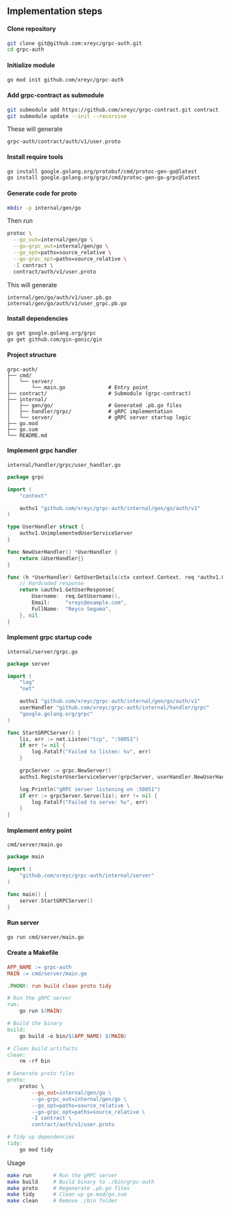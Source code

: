 ## Implementation steps

#### Clone repository
```bash
git clone git@github.com:xreyc/grpc-auth.git
cd grpc-auth
```

#### Initialize module
```bash
go mod init github.com/xreyc/grpc-auth
```

#### Add grpc-contract as submodule
```bash
git submodule add https://github.com/xreyc/grpc-contract.git contract
git submodule update --init --recursive
```

These will generate

```
grpc-auth/contract/auth/v1/user.proto
```

#### Install require tools
```bash
go install google.golang.org/protobuf/cmd/protoc-gen-go@latest
go install google.golang.org/grpc/cmd/protoc-gen-go-grpc@latest
```

#### Generate code for proto
```bash
mkdir -p internal/gen/go
```

Then run

```bash
protoc \
  --go_out=internal/gen/go \
  --go-grpc_out=internal/gen/go \
  --go_opt=paths=source_relative \
  --go-grpc_opt=paths=source_relative \
  -I contract \
  contract/auth/v1/user.proto
```

This will generate
```
internal/gen/go/auth/v1/user.pb.go
internal/gen/go/auth/v1/user_grpc.pb.go
```

#### Install dependencies
```bash
go get google.golang.org/grpc
go get github.com/gin-gonic/gin
```

#### Project structure
```
grpc-auth/
├── cmd/
│   └── server/
│       └── main.go              # Entry point
├── contract/                    # Submodule (grpc-contract)
├── internal/
│   ├── gen/go/                  # Generated .pb.go files
│   ├── handler/grpc/            # gRPC implementation
│   └── server/                  # gRPC server startup logic
├── go.mod
├── go.sum
└── README.md
```

#### Implement grpc handler
`internal/handler/grpc/user_handler.go`
```go
package grpc

import (
    "context"

    authv1 "github.com/xreyc/grpc-auth/internal/gen/go/auth/v1"
)

type UserHandler struct {
    authv1.UnimplementedUserServiceServer
}

func NewUserHandler() *UserHandler {
    return &UserHandler{}
}

func (h *UserHandler) GetUserDetails(ctx context.Context, req *authv1.GetUserRequest) (*authv1.GetUserResponse, error) {
    // Hardcoded response
    return &authv1.GetUserResponse{
        Username:  req.GetUsername(),
        Email:     "xreyc@example.com",
        FullName:  "Reyco Seguma",
    }, nil
}
```

#### Implement grpc startup code
`internal/server/grpc.go`
```go
package server

import (
    "log"
    "net"

    authv1 "github.com/xreyc/grpc-auth/internal/gen/go/auth/v1"
    userHandler "github.com/xreyc/grpc-auth/internal/handler/grpc"
    "google.golang.org/grpc"
)

func StartGRPCServer() {
    lis, err := net.Listen("tcp", ":50051")
    if err != nil {
        log.Fatalf("Failed to listen: %v", err)
    }

    grpcServer := grpc.NewServer()
    authv1.RegisterUserServiceServer(grpcServer, userHandler.NewUserHandler())

    log.Println("gRPC server listening on :50051")
    if err := grpcServer.Serve(lis); err != nil {
        log.Fatalf("Failed to serve: %v", err)
    }
}
```

#### Implement entry point
`cmd/server/main.go`
```go
package main

import (
    "github.com/xreyc/grpc-auth/internal/server"
)

func main() {
    server.StartGRPCServer()
}
```

#### Run server
```bash
go run cmd/server/main.go
```

#### Create a Makefile
```makefile
APP_NAME := grpc-auth
MAIN := cmd/server/main.go

.PHONY: run build clean proto tidy

# Run the gRPC server
run:
	go run $(MAIN)

# Build the binary
build:
	go build -o bin/$(APP_NAME) $(MAIN)

# Clean build artifacts
clean:
	rm -rf bin

# Generate proto files
proto:
	protoc \
		--go_out=internal/gen/go \
		--go-grpc_out=internal/gen/go \
		--go_opt=paths=source_relative \
		--go-grpc_opt=paths=source_relative \
		-I contract \
		contract/auth/v1/user.proto

# Tidy up dependencies
tidy:
	go mod tidy
```

Usage
```bash
make run       # Run the gRPC server
make build     # Build binary to ./bin/grpc-auth
make proto     # Regenerate .pb.go files
make tidy      # Clean up go.mod/go.sum
make clean     # Remove ./bin folder
```
